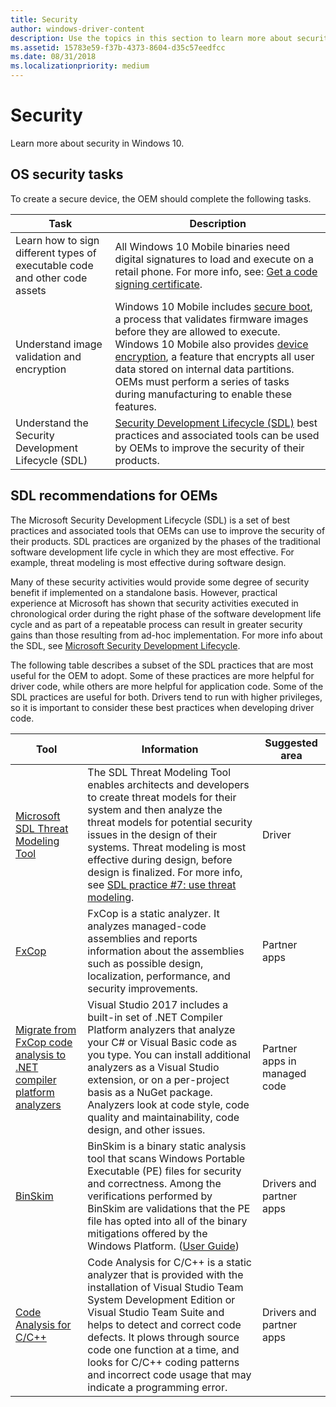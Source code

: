 ```yaml
---
title: Security
author: windows-driver-content
description: Use the topics in this section to learn more about security in Windows 10 Mobile.
ms.assetid: 15783e59-f37b-4373-8604-d35c57eedfcc
ms.date: 08/31/2018
ms.localizationpriority: medium
---
```


# Security

Learn more about security in Windows 10.

## OS security tasks

To create a secure device, the OEM should complete the following tasks.

<table>
  <thead>
    <th>Task</th>
    <th>Description</th>
  </thead>
  <tbody>
    <tr>
      <td>Learn how to sign different types of executable code and other code assets</td>
      <td>All Windows 10 Mobile binaries need digital signatures to load and execute on a retail phone. For more info, see: <a href="https://docs.microsoft.com/windows-hardware/drivers/dashboard/get-a-code-signing-certificate">Get a code signing certificate</a>.</td>
</tr>
<tr class="even">
<td>Understand image validation and encryption</td>
<td>Windows 10 Mobile includes <a href="https://docs.microsoft.com/windows-hardware/drivers/bringup/secure-boot">secure boot</a>, a process that validates firmware images before they are allowed to execute. Windows 10 Mobile also provides <a href="https://docs.microsoft.com/windows-hardware/drivers/bringup/secure-boot-and-device-encryption-overview">device encryption</a>, a feature that encrypts all user data stored on internal data partitions. OEMs must perform a series of tasks during manufacturing to enable these features.</td>
</tr>
<tr>
<td>Understand the Security Development Lifecycle (SDL)</td>
<td><a href="https://www.microsoft.com/sdl">Security Development Lifecycle (SDL)</a> best practices and associated tools can be used by OEMs to improve the security of their products.</td>
</tr>
</tbody>
</table>

## SDL recommendations for OEMs

The Microsoft Security Development Lifecycle (SDL) is a set of best practices and associated tools that OEMs can use to improve the security of their products. SDL practices are organized by the phases of the traditional software development life cycle in which they are most effective. For example, threat modeling is most effective during software design.

Many of these security activities would provide some degree of security benefit if implemented on a standalone basis. However, practical experience at Microsoft has shown that security activities executed in chronological order during the right phase of the software development life cycle and as part of a repeatable process can result in greater security gains than those resulting from ad-hoc implementation. For more info about the SDL, see [Microsoft Security Development Lifecycle](https://www.microsoft.com/sdl).

The following table describes a subset of the SDL practices that are most useful for the OEM to adopt. Some of these practices are more helpful for driver code, while others are more helpful for application code. Some of the SDL practices are useful for both. Drivers tend to run with higher privileges, so it is important to consider these best practices when developing driver code.

|Tool|Information|Suggested area|
|----|----|----|
|[Microsoft SDL Threat Modeling Tool](https://www.microsoft.com/download/details.aspx?id=49168)|The SDL Threat Modeling Tool enables architects and developers to create threat models for their system and then analyze the threat models for potential security issues in the design of their systems. Threat modeling is most effective during design, before design is finalized. For more info, see [SDL practice #7: use threat modeling](https://www.microsoft.com/sdl/process/design.aspx).|Driver|
|[FxCop](https://www.microsoft.com/SDL/adopt/tools.aspx)|FxCop is a static analyzer. It analyzes managed-code assemblies and reports information about the assemblies such as possible design, localization, performance, and security improvements.|Partner apps|
|[Migrate from FxCop code analysis to .NET compiler platform analyzers](https://docs.microsoft.com/visualstudio/code-quality/fxcop-analyzers)|Visual Studio 2017 includes a built-in set of .NET Compiler Platform analyzers that analyze your C# or Visual Basic code as you type. You can install additional analyzers as a Visual Studio extension, or on a per-project basis as a NuGet package. Analyzers look at code style, code quality and maintainability, code design, and other issues.|Partner apps in managed code|
|[BinSkim](https://www.microsoft.com/SDL/adopt/tools.aspx)|BinSkim is a binary static analysis tool that scans Windows Portable Executable (PE) files for security and correctness.  Among the verifications performed by BinSkim are validations that the PE file has opted into all of the binary mitigations offered by the Windows Platform. ([User Guide](https://github.com/Microsoft/binskim/blob/develop/docs/BinSkimUserGuide.docx))|Drivers and partner apps|
|[Code Analysis for C/C++](https://docs.microsoft.com/visualstudio/code-quality/code-analysis-for-c-cpp-overview)|Code Analysis for C/C++ is a static analyzer that is provided with the installation of Visual Studio Team System Development Edition or Visual Studio Team Suite and helps to detect and correct code defects. It plows through source code one function at a time, and looks for C/C++ coding patterns and incorrect code usage that may indicate a programming error.|Drivers and partner apps|
